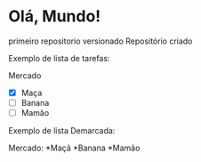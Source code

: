 # Olá, Mundo!
 primeiro repositorio versionado
 Repositório criado


Exemplo de lista de tarefas:

Mercado
 - [x] Maça
 - [ ] Banana
 - [ ] Mamão

Exemplo de lista Demarcada:

Mercado:
*Maçã
*Banana
*Mamão
